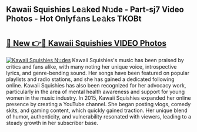 ## Kawaii Squishies Le𝚊ked N𝚞de - Part-sj7 Video Photos - Hot Onlyf𝚊ns Le𝚊ks TKOBt

# <h2><a href="http://ab79520.deff.icu/?id=Kawaii+Squishies">🔗 New 👉🔴 Kawaii Squishies VIDEO Photos</a></h2>

[![Kawaii Squishies N𝚞des](https://i.imgur.com/rIISA9y.gif)](http://ab79520.deff.icu/?id=Kawaii+Squishies)
Kawaii Squishies's music has been praised by critics and fans alike, with many noting her unique voice, introspective lyrics, and genre-bending sound. Her songs have been featured on popular playlists and radio stations, and she has gained a dedicated following online. Kawaii Squishies has also been recognized for her advocacy work, particularly in the area of mental health awareness and support for young women in the music industry. In 2015, Kawaii Squishies expanded her online presence by creating a YouTube channel. She began posting vlogs, comedy skits, and gaming content, which quickly gained traction. Her unique blend of humor, authenticity, and vulnerability resonated with viewers, leading to a steady growth in her subscriber base.
